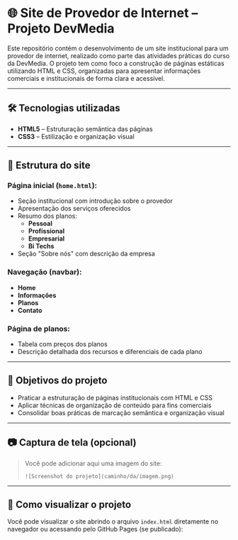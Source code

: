 # 🌐 Site de Provedor de Internet – Projeto DevMedia

Este repositório contém o desenvolvimento de um site institucional para um provedor de internet, realizado como parte das atividades práticas do curso da DevMedia. O projeto tem como foco a construção de páginas estáticas utilizando HTML e CSS, organizadas para apresentar informações comerciais e institucionais de forma clara e acessível.

---

## 🛠️ Tecnologias utilizadas

- **HTML5** – Estruturação semântica das páginas  
- **CSS3** – Estilização e organização visual  

---

## 📄 Estrutura do site

### Página inicial (`home.html`):
- Seção institucional com introdução sobre o provedor
- Apresentação dos serviços oferecidos
- Resumo dos planos:
  - **Pessoal**
  - **Profissional**
  - **Empresarial**
  - **Bi Techs**
- Seção "Sobre nós" com descrição da empresa

### Navegação (navbar):
- **Home**
- **Informações**
- **Planos**
- **Contato**

### Página de planos:
- Tabela com preços dos planos
- Descrição detalhada dos recursos e diferenciais de cada plano

---

## 📌 Objetivos do projeto

- Praticar a estruturação de páginas institucionais com HTML e CSS
- Aplicar técnicas de organização de conteúdo para fins comerciais
- Consolidar boas práticas de marcação semântica e organização visual

---

## 📷 Captura de tela (opcional)

> Você pode adicionar aqui uma imagem do site:
> ```
> ![Screenshot do projeto](caminho/da/imagem.png)
> ```

---

## 🚀 Como visualizar o projeto

Você pode visualizar o site abrindo o arquivo `index.html` diretamente no navegador ou acessando pelo GitHub Pages (se publicado):

